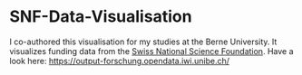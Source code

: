 # SNF-Data-Visualisation
I co-authored this visualisation for my studies at the Berne University. It visualizes funding data from the [Swiss National Science Foundation](https://output-forschung.opendata.iwi.unibe.ch/).
Have a look here: https://output-forschung.opendata.iwi.unibe.ch/
